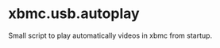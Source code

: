 xbmc.usb.autoplay
=================

Small script to play automatically videos in xbmc from startup.
